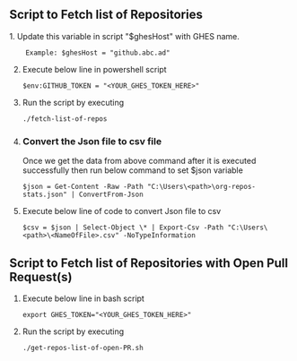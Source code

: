 <h2>Script to Fetch list of Repositories</h2>
1.  Update this variable in script "$ghesHost" with GHES name.

        Example: $ghesHost = "github.abc.ad"

2.  Execute below line in powershell script

        $env:GITHUB_TOKEN = "<YOUR_GHES_TOKEN_HERE>"

3.  Run the script by executing

        ./fetch-list-of-repos

4.  <h3>Convert the Json file to csv file</h3>
    Once we get the data from above command after it is executed successfully then run below command to set $json variable

        $json = Get-Content -Raw -Path "C:\Users\<path>\org-repos-stats.json" | ConvertFrom-Json

5.  Execute below line of code to convert Json file to csv

        $csv = $json | Select-Object \* | Export-Csv -Path "C:\Users\<path>\<NameOfFile>.csv" -NoTypeInformation

<h2>Script to Fetch list of Repositories with Open Pull Request(s)</h2>

1.  Execute below line in bash script

        export GHES_TOKEN="<YOUR_GHES_TOKEN_HERE>"

2.  Run the script by executing

        ./get-repos-list-of-open-PR.sh
